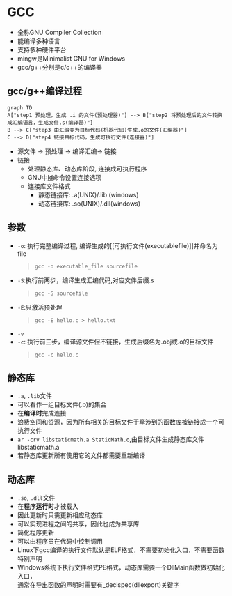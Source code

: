 # GCC

- 全称GNU Compiler Collection
- 能编译多种语言
- 支持多种硬件平台
- mingw是Minimalist GNU for Windows
- gcc/g++分别是c/c++的编译器

## gcc/g++编译过程

```mermaid
graph TD
A["step1 预处理，生成 .i 的文件(预处理器)"] --> B["step2 将预处理后的文件转换成汇编语言，生成文件.s(编译器)"]
B --> C["step3 由汇编变为目标代码(机器代码)生成.o的文件(汇编器)"]
C --> D["step4 链接目标代码，生成可执行文件(连接器)"]
```

- 源文件 $\longrightarrow$ 预处理 $\longrightarrow$ 编译汇编$\longrightarrow$ 链接
- 链接
  - 处理静态库、动态库阶段, 连接成可执行程序
  - GNU中[ld](GNU_linker.md)命令设置连接选项
  - 连接库文件格式
    - 静态链接库: .a(UNIX)/.lib (windows) 
    - 动态链接库: .so(UNIX)/.dll(windows)

## 参数

- `-o`: 执行完整编译过程, 编译生成的[[可执行文件(executablefile)]]并命名为file
  > `gcc -o executable_file sourcefile` 
- `-S`:执行前两步，编译生成汇编代码,对应文件后缀.s
  > `gcc -S sourcefile` 
- `-E`:只激活预处理
  > `gcc -E hello.c > hello.txt`
- `-v`
- `-c`: 执行前三步，编译源文件但不链接，生成后缀名为.obj或.o的目标文件 
  > `gcc -c hello.c`
  
  
## 静态库

- `.a`, `.lib`文件
- 可以看作一组目标文件(.o)的集合
- 在**编译时**完成连接 
- 浪费空间和资源，因为所有相关的目标文件于牵涉到的函数库被链接成一个可执行文件
- `ar -crv libstaticmath.a StaticMath.o`,由目标文件生成静态库文件libstaticmath.a
- 若静态库更新所有使用它的文件都需要重新编译
  
## 动态库

- `.so`, `.dll`文件
- 在**程序运行时**才被载入
- 因此更新时只需更新相应动态库
- 可以实现进程之间的共享，因此也成为共享库
- 简化程序更新
- 可以由程序员在代码中控制调用
- Linux下gcc编译的执行文件默认是ELF格式，不需要初始化入口，不需要函数特别声明
- Windows系统下执行文件格式PE格式，动态库需要一个DllMain函数做初始化入口，  
  通常在导出函数的声明时需要有_declspec(dllexport)关键字
